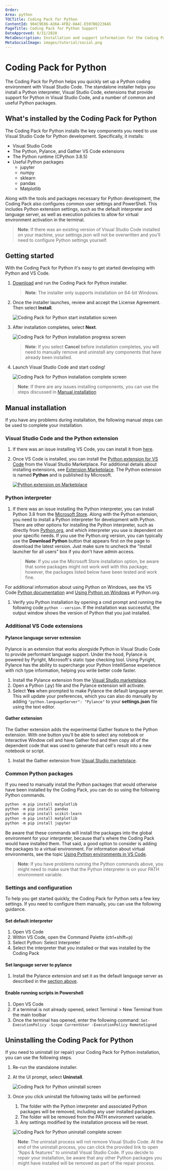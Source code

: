 ```yaml
---
Order:
Area: python
TOCTitle: Coding Pack for Python
ContentId: 904C9E86-A36A-4FB2-8A4C-E597B02236A5
PageTitle: Coding Pack for Python Support
DateApproved: 8/31/2020
MetaDescription: Installation and support information for the Coding Pack for Python.
MetaSocialImage: images/tutorial/social.png
---
```


# Coding Pack for Python

The Coding Pack for Python helps you quickly set up a Python coding environment with Visual Studio Code. The standalone installer helps you install a Python interpreter, Visual Studio Code, extensions that provide support for Python in Visual Studio Code, and a number of common and useful Python packages.

## What's installed by the Coding Pack for Python

The Coding Pack for Python installs the key components you need to use Visual Studio Code for Python development. Specifically, it installs:

- Visual Studio Code
- The Python, Pylance, and Gather VS Code extensions
- The Python runtime (CPython 3.8.5)
- Useful Python packages
  - jupyter
  - numpy
  - sklearn
  - pandas
  - Matplotlib

Along with the tools and packages necessary for Python development, the Coding Pack also configures common user settings and PowerShell. This includes Python extension settings, such as the default interpreter and language server, as well as execution policies to allow for virtual environment activation in the terminal.

>**Note**: If there was an existing version of Visual Studio Code installed on your machine, your settings.json will not be overwritten and you’ll need to configure Python settings yourself.

## Getting started

With the Coding Pack for Python it's easy to get started developing with Python and VS Code.

1. [Download](https://aka.ms/coding-pack-for-python-win) and run the Coding Pack for Python installer.
   >**Note**: The installer only supports installation on 64-bit Windows.
1. Once the installer launches, review and accept the License Agreement. Then select **Install**.

   ![Coding Pack for Python start installation screen](images/coding-pack/coding-pack-python-install-01.png)

1. After installation completes, select **Next**.

   ![Coding Pack for Python installation progress screen](images/coding-pack/coding-pack-python-install-02.png)

   >**Note**: If you select **Cancel** before installation completes, you will need to manually remove and uninstall any components that have already been installed.

1. Launch Visual Studio Code and start coding!

   ![Coding Pack for Python installation complete screen](images/coding-pack/coding-pack-python-install-03.png)

>**Note**: If there are any issues installing components, you can use the steps discussed in [Manual installation](#manual-installation)

## Manual installation

If you have any problems during installation, the following manual steps can be used to complete your installation.

### Visual Studio Code and the Python extension

1. If there was an issue installing VS Code, you can install it from [here](https://code.visualstudio.com/).
1. Once VS Code is installed, you can install the [Python extension for VS Code](https://marketplace.visualstudio.com/items?itemName=ms-python.python) from the Visual Studio Marketplace. For additional details about installing extensions, see [Extension Marketplace](https://code.visualstudio.com/docs/editor/extension-gallery). The Python extension is named **Python** and is published by Microsoft.

      [![Python extension on Marketplace](images/coding-pack/python-extension-marketplace-install.jpg)](https://marketplace.visualstudio.com/items?itemName=ms-python.python)

### Python interpreter

1. If there was an issue installing the Python interpreter, you can install Python 3.8 from the [Microsoft Store](https://www.microsoft.com/p/python-38/9mssztt1n39l?activetab=pivot:overviewtab). Along with the Python extension, you need to install a Python interpreter for development with Python. There are other options for installing the Python interpreter, such as directly from [Python.org](https://www.python.org/downloads/), and which interpreter you use is dependent on your specific needs. If you use the Python.org version, you can typically use the **Download Python** button that appears first on the page to download the latest version. Just make sure to uncheck the "Install launcher for all users" box if you don't have admin access.

   >**Note**: If you use the Microsoft Store installation option, be aware that some packages might not work well with this package; however, the packages listed below have been tested and work fine.

For additional information about using Python on Windows, see the VS Code [Python documentation](../languages/python.md) and [Using Python on Windows](https://docs.python.org/3.8/using/windows.html) at Python.org.

1. Verify you Python installation by opening a cmd prompt and running the following code `python --version`. If the installation was successful, the output window shows the version of Python that you just installed.

### Additional VS Code extensions
#### Pylance language server extension

Pylance is an extension that works alongside Python in Visual Studio Code to provide performant language support. Under the hood, Pylance is powered by Pyright, Microsoft's static type checking tool. Using Pyright, Pylance has the ability to supercharge your Python IntelliSense experience with rich type information, helping you write better code faster.

1. Install the Pylance extension from the [Visual Studio marketplace](https://marketplace.visualstudio.com/items?itemName=ms-python.vscode-pylance).
1. Open a Python (.py) file and the Pylance extension will activate.
1. Select **Yes** when prompted to make Pylance the default language server. This will update your preferences, which you can also do manually by adding `"python.languageServer": "Pylance"` to your **settings.json** file using the text editor.

#### Gather extension

The Gather extension adds the experimental Gather feature to the Python extension. With one button you’ll be able to select any notebook or Interactive Window cell and have Gather find and then copy all of the dependent code that was used to generate that cell's result into a new notebook or script.

1. Install the Gather extension from [Visual Studio marketplace](https://marketplace.visualstudio.com/items?itemName=ms-python.gather).

### Common Python packages

If you need to manually install the Python packages that would otherwise have been installed by the Coding Pack, you can do so using the following Python commands.

```powershell
python -m pip install matplotlib
python -m pip install pandas
python -m pip install scikit-learn
python -m pip install matplotlib
python -m pip install jupyter
```

Be aware that these commands will install the packages into the global environment for your interpreter, because that's where the Coding Pack would have installed them. That said, a good option to consider is adding the packages to a virtual environment. For information about virtual environments, see the topic [Using Python environments in VS Code](environments.md).

>**Note**: If you have problems running the Python commands above, you might need to make sure that the Python interpreter is on your PATH environment variable.

### Settings and configuration

To help you get started quickly, the Coding Pack for Python sets a few key settings. If you need to configure them manually, you can use the following guidance.

#### Set default interpreter

1. Open VS Code
1. Within VS Code, open the Command Palette (ctrl+shift+p)
1. Select Python: Select Interpreter
1. Select the interpreter that you installed or that was installed by the Coding Pack

#### Set language server to pylance

1. Install the Pylance extension and set it as the default language server as described in the [section above](#pylance-language-server-extension).

#### Enable running scripts in Powershell

1. Open VS Code
1. If a terminal is not already opened, select Terminal > New Terminal from the main toolbar
1. Once the terminal has opened, enter the following command: `Set-ExecutionPolicy -Scope CurrentUser -ExecutionPolicy RemoteSigned`

## Uninstalling the Coding Pack for Python

If you need to uninstall (or repair) your Coding Pack for Python installation, you can use the following steps.

1. Re-run the standalone installer.
1. At the UI prompt, select **Uninstall**.

   ![Coding Pack for Python uninstall screen](images/coding-pack/coding-pack-python-uninstall.png)

1. Once you click uninstall the following tasks will be performed:
   1. The folder with the Python interpreter and associated Python packages will be removed, including any user installed packages.
   1. The folder will be removed from the PATH environment variable.
   1. Any settings modified by the installation process will be reset.

   ![Coding Pack for Python uninstall complete screen](images/coding-pack/coding-pack-python-uninstall-complete.png)

>**Note**: The uninstall process will not remove Visual Studio Code. At the end of the uninstall process, you can click the provided link to open “Apps & features” to uninstall Visual Studio Code. If you decide to repair your installation, be aware that any other Python packages you might have installed will be removed as part of the repair process.